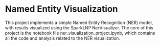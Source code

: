 # Named Entity Visualization
This project implements a simple Named Entity Recognition (NER) model, with results visualized using the SparkLNP NerVisualizer. The core of this project is the notebook file ner_visualization_project.ipynb, which contains all the code and analysis related to the NER visualization.
